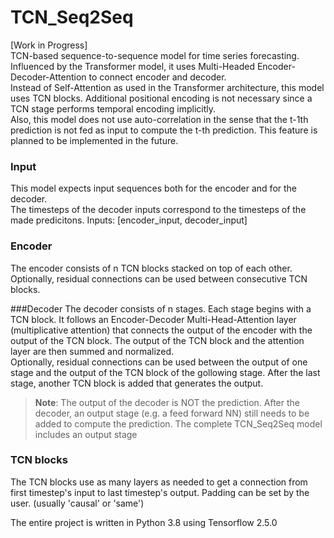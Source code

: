 # TCN_Seq2Seq
[Work in Progress]  
TCN-based sequence-to-sequence model for time series forecasting.  
Influenced by the Transformer model, it uses Multi-Headed Encoder-Decoder-Attention to 
connect encoder and decoder.  
Instead of Self-Attention as used in the Transformer architecture, this model uses TCN 
blocks. Additional positional encoding  is not necessary since a TCN stage performs 
temporal encoding implicitly.  
Also, this model does not use auto-correlation in the sense that the t-1th prediction 
is not fed as input to compute the t-th prediction. This feature is planned to be 
implemented in the future.  

### Input
This model expects input sequences both for the encoder and for the decoder.  
The timesteps of the decoder inputs correspond to the timesteps of the made predicitons.
Inputs: [encoder_input, decoder_input]

### Encoder
The encoder consists of n TCN blocks stacked on top of each other.
Optionally, residual connections can be used between consecutive TCN blocks.

###Decoder
The decoder consists of n stages.
Each stage begins with a TCN block. It follows an Encoder-Decoder
Multi-Head-Attention layer (multiplicative attention) that connects the output of the 
encoder with the output of the TCN block. The output of the TCN block and the
attention layer are then summed and normalized.  
Optionally, residual connections can be used between the output of one
stage and the output of the TCN block of the gollowing stage.
After the last stage, another TCN block is added that generates the output.  
> **Note**: The output of the decoder is NOT the prediction. After the decoder, an 
> output stage (e.g. a feed forward NN) still needs to be added to compute the prediction.
> The complete TCN_Seq2Seq model includes an output stage

### TCN blocks
The TCN blocks use as many layers as needed to get a connection from first timestep's 
input to last timestep's output. Padding can be set by the user. (usually 'causal' or 'same')


The entire project is written in Python 3.8 using Tensorflow 2.5.0
